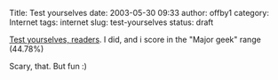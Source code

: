 Title: Test yourselves
date: 2003-05-30 09:33
author: offby1
category: Internet
tags: internet
slug: test-yourselves
status: draft

[Test yourselves, readers](http://www.innergeek.us/geek.html). I did, and i score in the \"Major geek\" range (44.78%)

Scary, that. But fun :)
